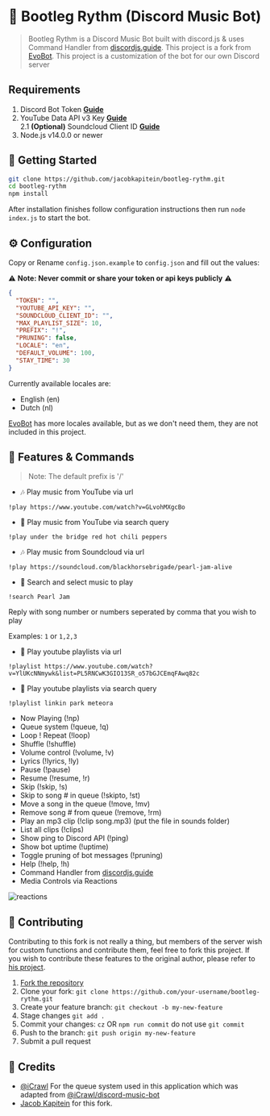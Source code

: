 # 🤖 Bootleg Rythm (Discord Music Bot)
> Bootleg Rythm is a Discord Music Bot built with discord.js & uses Command Handler from [discordjs.guide](https://discordjs.guide). This project is a fork from [EvoBot](https://github.com/eritislami/evobot). This project is a customization of the bot for our own Discord server

## Requirements

1. Discord Bot Token **[Guide](https://discordjs.guide/preparations/setting-up-a-bot-application.html#creating-your-bot)**
2. YouTube Data API v3 Key **[Guide](https://developers.google.com/youtube/v3/getting-started)**  
2.1 **(Optional)** Soundcloud Client ID **[Guide](https://github.com/zackradisic/node-soundcloud-downloader#client-id)**
3. Node.js v14.0.0 or newer

## 🚀 Getting Started 

```sh
git clone https://github.com/jacobkapitein/bootleg-rythm.git
cd bootleg-rythm
npm install
```

After installation finishes follow configuration instructions then run `node index.js` to start the bot.

## ⚙️ Configuration

Copy or Rename `config.json.example` to `config.json` and fill out the values:

⚠️ **Note: Never commit or share your token or api keys publicly** ⚠️

```json
{
  "TOKEN": "",
  "YOUTUBE_API_KEY": "",
  "SOUNDCLOUD_CLIENT_ID": "",
  "MAX_PLAYLIST_SIZE": 10,
  "PREFIX": "!",
  "PRUNING": false,
  "LOCALE": "en",
  "DEFAULT_VOLUME": 100,
  "STAY_TIME": 30
}
```

Currently available locales are:
- English (en)
- Dutch (nl)

[EvoBot](https://github.com/eritislami/evobot) has more locales available, but as we don't need them, they are not included in this project.

## 📝 Features & Commands

> Note: The default prefix is '/'

* 🎶 Play music from YouTube via url

`!play https://www.youtube.com/watch?v=GLvohMXgcBo`

* 🔎 Play music from YouTube via search query

`!play under the bridge red hot chili peppers`

* 🎶 Play music from Soundcloud via url

`!play https://soundcloud.com/blackhorsebrigade/pearl-jam-alive`

* 🔎 Search and select music to play

`!search Pearl Jam`

Reply with song number or numbers seperated by comma that you wish to play

Examples: `1` or `1,2,3`

* 📃 Play youtube playlists via url

`!playlist https://www.youtube.com/watch?v=YlUKcNNmywk&list=PL5RNCwK3GIO13SR_o57bGJCEmqFAwq82c`

* 🔎 Play youtube playlists via search query

`!playlist linkin park meteora`
* Now Playing (!np)
* Queue system (!queue, !q)
* Loop ! Repeat (!loop)
* Shuffle (!shuffle)
* Volume control (!volume, !v)
* Lyrics (!lyrics, !ly)
* Pause (!pause)
* Resume (!resume, !r)
* Skip (!skip, !s)
* Skip to song # in queue (!skipto, !st)
* Move a song in the queue (!move, !mv)
* Remove song # from queue (!remove, !rm)
* Play an mp3 clip (!clip song.mp3) (put the file in sounds folder)
* List all clips (!clips)
* Show ping to Discord API (!ping)
* Show bot uptime (!uptime)
* Toggle pruning of bot messages (!pruning)
* Help (!help, !h)
* Command Handler from [discordjs.guide](https://discordjs.guide/)
* Media Controls via Reactions

![reactions](https://i.imgur.com/9S7Omf9.png)

## 🤝 Contributing
Contributing to this fork is not really a thing, but members of the server wish for custom functions and contribute them, feel free to fork this project. If you wish to contribute these features to the original author, please refer to [his project](https://github.com/eritislami/evobot).

1. [Fork the repository](https://github.com/jacobkapitein/bootleg-rythm/fork)
2. Clone your fork: `git clone https://github.com/your-username/bootleg-rythm.git`
3. Create your feature branch: `git checkout -b my-new-feature`
4. Stage changes `git add .`
5. Commit your changes: `cz` OR `npm run commit` do not use `git commit`
6. Push to the branch: `git push origin my-new-feature`
7. Submit a pull request

## 📝 Credits

- [@iCrawl](https://github.com/iCrawl) For the queue system used in this application which was adapted from [@iCrawl/discord-music-bot](https://github.com/iCrawl/discord-music-bot)
- [Jacob Kapitein](https://github.com/jacobkapitein) for this fork.